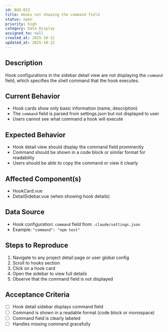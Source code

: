 ```yaml
---
id: BUG-023
title: Hooks not showing the command field
status: open
priority: high
category: Data Display
assigned_to: null
created_at: 2025-10-22
updated_at: 2025-10-22
---
```


## Description
Hook configurations in the sidebar detail view are not displaying the `command` field, which specifies the shell command that the hook executes.

## Current Behavior
- Hook cards show only basic information (name, description)
- The `command` field is parsed from settings.json but not displayed to user
- Users cannot see what command a hook will execute

## Expected Behavior
- Hook detail view should display the command field prominently
- Command should be shown in a code block or similar format for readability
- Users should be able to copy the command or view it clearly

## Affected Component(s)
- HookCard.vue
- DetailSidebar.vue (when showing hook details)

## Data Source
- Hook configuration: `command` field from `.claude/settings.json`
- Example: `"command": "npm test"`

## Steps to Reproduce
1. Navigate to any project detail page or user global config
2. Scroll to hooks section
3. Click on a hook card
4. Open the sidebar to view full details
5. Observe that the command field is not displayed

## Acceptance Criteria
- [ ] Hook detail sidebar displays command field
- [ ] Command is shown in a readable format (code block or monospace)
- [ ] Command field is clearly labeled
- [ ] Handles missing command gracefully
